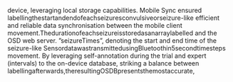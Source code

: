 device, leveraging local storage capabilities. Mobile Sync ensured labellingthestartandendofeachseizuresconvulsiveorseizure-like
efficient and reliable data synchronisation between the mobile client movement.Thedurationofeachseizureisstoredasanarraylabelled
and the OSD web server. ”seizureTimes”, denoting the start and end time of the seizure-like
SensordatawastransmittedusingBluetoothin5secondtimesteps movement. By leveraging self-annotation during the trial and expert
(intervals) to the on-device database, striking a balance between labellingafterwards,theresultingOSDBpresentsthemostaccurate,